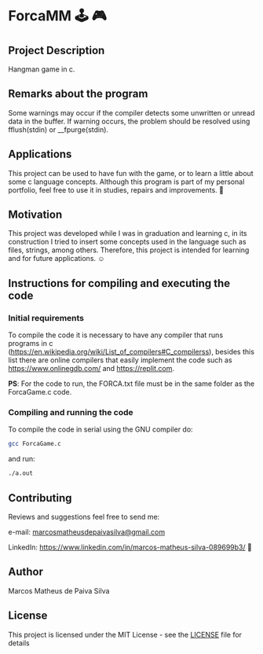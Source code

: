 # ForcaMM :joystick: :video_game:

## Project Description

Hangman game in c.

## Remarks about the program

Some warnings may occur if the compiler detects some unwritten or unread data in the buffer. If warning occurs, the problem should be resolved using fflush(stdin) or __fpurge(stdin).

## Applications

This project can be used to have fun with the game, or to learn a little about some c language concepts. Although this program is part of my personal portfolio, feel free to use it in studies, repairs and improvements. :call_me_hand:

## Motivation

This project was developed while I was in graduation and learning c, in its construction I tried to insert some concepts used in the language such as files, strings, among others. Therefore, this project is intended for learning and for future applications. :relaxed:

## Instructions for compiling and executing the code

### Initial requirements

To compile the code it is necessary to have any compiler that runs programs in c (https://en.wikipedia.org/wiki/List_of_compilers#C_compilerss), besides this list there are online compilers that easily implement the code such as https://www.onlinegdb.com/ and https://replit.com.

**PS**: For the code to run, the FORCA.txt file must be in the same folder as the ForcaGame.c code.

### Compiling and running the code

To compile the code in serial using the GNU compiler do:

```bash
gcc ForcaGame.c
```

and run:

```bash
./a.out
```

## Contributing 

Reviews and suggestions feel free to send me:

e-mail: marcosmatheusdepaivasilva@gmail.com

LinkedIn: https://www.linkedin.com/in/marcos-matheus-silva-089699b3/ :hugs:

## Author

Marcos Matheus de Paiva Silva

## License

This project is licensed under the MIT License - see the [LICENSE](LICENSE) file for details
